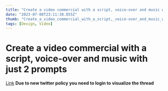 ```yaml
---
title: "Create a video commercial with a script, voice-over and music with just 2 prompts"
date: "2023-07-08T23:11:38.855Z"
thumb: "Create_a_video_commercial_with_a_script,_voice-over_and_music_with_just_2_prompts.png"
tags: [Design, Video]
---
```


# Create a video commercial with a script, voice-over and music with just 2 prompts

[Link](https://twitter.com/rezkhere/status/1674412942480269319)
**Due to new twitter policy you need to login to visualize the thread**
